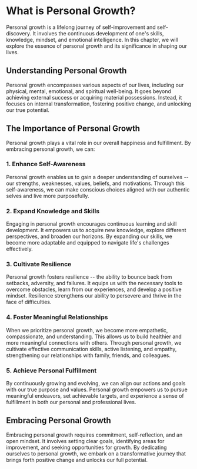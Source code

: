 What is Personal Growth?
===================================

Personal growth is a lifelong journey of self-improvement and self-discovery. It involves the continuous development of one's skills, knowledge, mindset, and emotional intelligence. In this chapter, we will explore the essence of personal growth and its significance in shaping our lives.

Understanding Personal Growth
-----------------------------

Personal growth encompasses various aspects of our lives, including our physical, mental, emotional, and spiritual well-being. It goes beyond achieving external success or acquiring material possessions. Instead, it focuses on internal transformation, fostering positive change, and unlocking our true potential.

The Importance of Personal Growth
---------------------------------

Personal growth plays a vital role in our overall happiness and fulfillment. By embracing personal growth, we can:

### 1. Enhance Self-Awareness

Personal growth enables us to gain a deeper understanding of ourselves -- our strengths, weaknesses, values, beliefs, and motivations. Through this self-awareness, we can make conscious choices aligned with our authentic selves and live more purposefully.

### 2. Expand Knowledge and Skills

Engaging in personal growth encourages continuous learning and skill development. It empowers us to acquire new knowledge, explore different perspectives, and broaden our horizons. By expanding our skills, we become more adaptable and equipped to navigate life's challenges effectively.

### 3. Cultivate Resilience

Personal growth fosters resilience -- the ability to bounce back from setbacks, adversity, and failures. It equips us with the necessary tools to overcome obstacles, learn from our experiences, and develop a positive mindset. Resilience strengthens our ability to persevere and thrive in the face of difficulties.

### 4. Foster Meaningful Relationships

When we prioritize personal growth, we become more empathetic, compassionate, and understanding. This allows us to build healthier and more meaningful connections with others. Through personal growth, we cultivate effective communication skills, active listening, and empathy, strengthening our relationships with family, friends, and colleagues.

### 5. Achieve Personal Fulfillment

By continuously growing and evolving, we can align our actions and goals with our true purpose and values. Personal growth empowers us to pursue meaningful endeavors, set achievable targets, and experience a sense of fulfillment in both our personal and professional lives.

Embracing Personal Growth
-------------------------

Embracing personal growth requires commitment, self-reflection, and an open mindset. It involves setting clear goals, identifying areas for improvement, and seeking opportunities for growth. By dedicating ourselves to personal growth, we embark on a transformative journey that brings forth positive change and unlocks our full potential.
